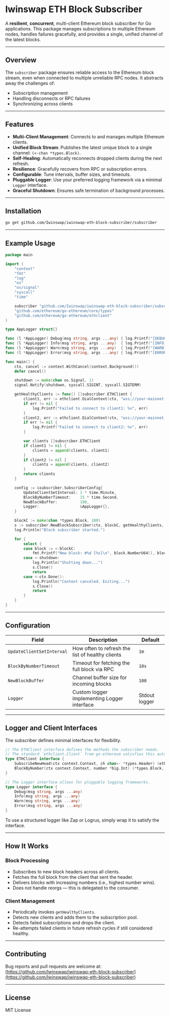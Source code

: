 # Iwinswap ETH Block Subscriber

A **resilient**, **concurrent**, multi-client Ethereum block subscriber for Go applications. This package manages subscriptions to multiple Ethereum nodes, handles failures gracefully, and provides a single, unified channel of the latest blocks.

---

## Overview

The `subscriber` package ensures reliable access to the Ethereum block stream, even when connected to multiple unreliable RPC nodes. It abstracts away the challenges of:

* Subscription management
* Handling disconnects or RPC failures
* Synchronizing across clients

---

## Features

* **Multi-Client Management**: Connects to and manages multiple Ethereum clients.
* **Unified Block Stream**: Publishes the latest unique block to a single channel: `(<-chan *types.Block)`.
* **Self-Healing**: Automatically reconnects dropped clients during the next refresh.
* **Resilience**: Gracefully recovers from RPC or subscription errors.
* **Configurable**: Tune intervals, buffer sizes, and timeouts.
* **Pluggable Logger**: Use your preferred logging framework via a minimal `Logger` interface.
* **Graceful Shutdown**: Ensures safe termination of background processes.

---

## Installation

```bash
go get github.com/Iwinswap/iwinswap-eth-block-subscriber/subscriber
```

---

## Example Usage

```go
package main

import (
	"context"
	"fmt"
	"log"
	"os"
	"os/signal"
	"syscall"
	"time"

	subscriber "github.com/Iwinswap/iwinswap-eth-block-subscriber/subscriber"
	"github.com/ethereum/go-ethereum/core/types"
	"github.com/ethereum/go-ethereum/ethclient"
)

type AppLogger struct{}

func (l *AppLogger) Debug(msg string, args ...any) { log.Printf("[DEBUG] "+msg, args...) }
func (l *AppLogger) Info(msg string, args ...any)  { log.Printf("[INFO] "+msg, args...) }
func (l *AppLogger) Warn(msg string, args ...any)  { log.Printf("[WARN] "+msg, args...) }
func (l *AppLogger) Error(msg string, args ...any) { log.Printf("[ERROR] "+msg, args...) }

func main() {
	ctx, cancel := context.WithCancel(context.Background())
	defer cancel()

	shutdown := make(chan os.Signal, 1)
	signal.Notify(shutdown, syscall.SIGINT, syscall.SIGTERM)

	getHealthyClients := func() []subscriber.ETHClient {
		client1, err := ethclient.DialContext(ctx, "wss://your-mainnet-rpc-url-1")
		if err != nil {
			log.Printf("Failed to connect to client1: %v", err)
		}
		client2, err := ethclient.DialContext(ctx, "wss://your-mainnet-rpc-url-2")
		if err != nil {
			log.Printf("Failed to connect to client2: %v", err)
		}

		var clients []subscriber.ETHClient
		if client1 != nil {
			clients = append(clients, client1)
		}
		if client2 != nil {
			clients = append(clients, client2)
		}
		return clients
	}

	config := &subscriber.SubscriberConfig{
		UpdateClientSetInterval: 1 * time.Minute,
		BlockByNumberTimeout:    15 * time.Second,
		NewBlockBuffer:          100,
		Logger:                  &AppLogger{},
	}

	blockC := make(chan *types.Block, 100)
	s := subscriber.NewBlockSubscriber(ctx, blockC, getHealthyClients, config)
	log.Println("Block subscriber started.")

	for {
		select {
		case block := <-blockC:
			fmt.Printf("New block: #%d [%s]\n", block.NumberU64(), block.Hash().Hex())
		case <-shutdown:
			log.Println("Shutting down...")
			s.Close()
			return
		case <-ctx.Done():
			log.Println("Context canceled. Exiting...")
			s.Close()
			return
		}
	}
}
```

---

## Configuration

| Field                     | Description                                      | Default       |
| ------------------------- | ------------------------------------------------ | ------------- |
| `UpdateClientSetInterval` | How often to refresh the list of healthy clients | `1m`          |
| `BlockByNumberTimeout`    | Timeout for fetching the full block via RPC      | `10s`         |
| `NewBlockBuffer`          | Channel buffer size for incoming blocks          | `100`         |
| `Logger`                  | Custom logger implementing Logger interface      | Stdout logger |

---

## Logger and Client Interfaces

The subscriber defines minimal interfaces for flexibility.

```go
// The ETHClient interface defines the methods the subscriber needs.
// The standard `ethclient.Client` from go-ethereum satisfies this automatically.
type ETHClient interface {
	SubscribeNewHead(ctx context.Context, ch chan<- *types.Header) (ethereum.Subscription, error)
	BlockByNumber(ctx context.Context, number *big.Int) (*types.Block, error)
}

// The Logger interface allows for pluggable logging frameworks.
type Logger interface {
	Debug(msg string, args ...any)
	Info(msg string, args ...any)
	Warn(msg string, args ...any)
	Error(msg string, args ...any)
}
```

To use a structured logger like Zap or Logrus, simply wrap it to satisfy the interface.

---

## How It Works

### Block Processing

* Subscribes to new block headers across all clients.
* Fetches the full block from the client that sent the header.
* Delivers blocks with increasing numbers (i.e., highest number wins).
* Does not handle reorgs — this is delegated to the consumer.

### Client Management

* Periodically invokes `getHealthyClients`.
* Detects new clients and adds them to the subscription pool.
* Detects failed subscriptions and drops the client.
* Re-attempts failed clients in future refresh cycles if still considered healthy.

---

## Contributing

Bug reports and pull requests are welcome at:
[https://github.com/Iwinswap/iwinswap-eth-block-subscriber](https://github.com/Iwinswap/iwinswap-eth-block-subscriber)

---

## License

MIT License
